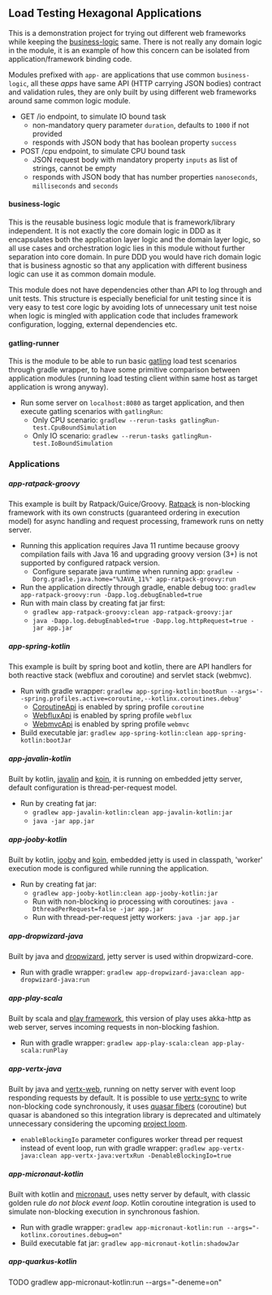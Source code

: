## Load Testing Hexagonal Applications

This is a demonstration project for trying out different web frameworks while keeping the [business-logic](#business-logic) same. There is not really
any domain logic in the module, it is an example of how this concern can be isolated from application/framework binding code.

Modules prefixed with `app-` are applications that use common `business-logic`, all these _apps_ have same API (HTTP carrying JSON bodies) contract
and validation rules, they are only built by using different web frameworks around same common logic module.

- GET /io endpoint, to simulate IO bound task
    - non-mandatory query parameter `duration`, defaults to `1000` if not provided
    - responds with JSON body that has boolean property `success`
- POST /cpu endpoint, to simulate CPU bound task
    - JSON request body with mandatory property `inputs` as list of strings, cannot be empty
    - responds with JSON body that has number properties `nanoseconds`, `milliseconds` and `seconds`

#### business-logic

This is the reusable business logic module that is framework/library independent. It is not exactly the core domain logic in DDD as it encapsulates
both the application layer logic and the domain layer logic, so all use cases and orchestration logic lies in this module without further separation
into core domain. In pure DDD you would have rich domain logic that is business agnostic so that any application with different business logic can use
it as common domain module.

This module does not have dependencies other than API to log through and unit tests. This structure is especially beneficial for unit testing since it
is very easy to test core logic by avoiding lots of unnecessary unit test noise when logic is mingled with application code that includes framework
configuration, logging, external dependencies etc.

#### gatling-runner

This is the module to be able to run basic [gatling](https://gatling.io/docs/gatling/reference/current/general/simulation_setup/) load test scenarios
through gradle wrapper, to have some primitive comparison between application modules (running load testing client within same host as target
application is wrong anyway).

- Run some server on `localhost:8080` as target application, and then execute gatling scenarios with `gatlingRun`:
    - Only CPU scenario: `gradlew --rerun-tasks gatlingRun-test.CpuBoundSimulation`
    - Only IO scenario: `gradlew --rerun-tasks gatlingRun-test.IoBoundSimulation`

### Applications

##### app-ratpack-groovy

This example is built by Ratpack/Guice/Groovy. [Ratpack](https://ratpack.io/manual/current/async.html) is non-blocking framework with its own
constructs (guaranteed ordering in execution model) for async handling and request processing, framework runs on netty server.

- Running this application requires Java 11 runtime because groovy compilation fails with Java 16 and upgrading groovy version (3+) is not supported
  by configured ratpack version.
    - Configure separate java runtime when running app: `gradlew -Dorg.gradle.java.home="%JAVA_11%" app-ratpack-groovy:run`
- Run the application directly through gradle, enable debug too: `gradlew app-ratpack-groovy:run -Dapp.log.debugEnabled=true`
- Run with main class by creating fat jar first:
    - `gradlew app-ratpack-groovy:clean app-ratpack-groovy:jar`
    - `java -Dapp.log.debugEnabled=true -Dapp.log.httpRequest=true -jar app.jar`

##### app-spring-kotlin

This example is built by spring boot and kotlin, there are API handlers for both reactive stack (webflux and coroutine) and servlet stack (webmvc).

- Run with gradle wrapper: `gradlew app-spring-kotlin:bootRun --args='--spring.profiles.active=coroutine,--kotlinx.coroutines.debug'`
    - [CoroutineApi](app-spring-kotlin/src/main/kotlin/app/api/CoroutineApi.kt) is enabled by spring profile `coroutine`
    - [WebfluxApi](app-spring-kotlin/src/main/kotlin/app/api/WebfluxApi.kt) is enabled by spring profile `webflux`
    - [WebmvcApi](app-spring-kotlin/src/main/kotlin/app/api/WebmvcApi.kt) is enabled by spring profile `webmvc`
- Build executable jar: `gradlew app-spring-kotlin:clean app-spring-kotlin:bootJar`

##### app-javalin-kotlin

Built by kotlin, [javalin](https://javalin.io/documentation) and [koin](https://insert-koin.io/), it is running on embedded jetty server, default
configuration is thread-per-request model.

- Run by creating fat jar:
    - `gradlew app-javalin-kotlin:clean app-javalin-kotlin:jar`
    - `java -jar app.jar`

##### app-jooby-kotlin

Built by kotlin, [jooby](https://jooby.io/#introduction) and [koin](https://insert-koin.io/), embedded jetty is used in classpath, 'worker' execution
mode is configured while running the application.

- Run by creating fat jar:
    - `gradlew app-jooby-kotlin:clean app-jooby-kotlin:jar`
    - Run with non-blocking io processing with coroutines: `java -DthreadPerRequest=false -jar app.jar`
    - Run with thread-per-request jetty workers: `java -jar app.jar`

##### app-dropwizard-java

Built by java and [dropwizard](https://www.dropwizard.io/en/latest/manual/core.html), jetty server is used within dropwizard-core.

- Run with gradle wrapper: `gradlew app-dropwizard-java:clean app-dropwizard-java:run`

##### app-play-scala

Built by scala and [play framework](https://www.playframework.com/documentation/2.8.x/Home), this version of play uses akka-http as web server, serves
incoming requests in non-blocking fashion.

- Run with gradle wrapper: `gradlew app-play-scala:clean app-play-scala:runPlay`

##### app-vertx-java

Built by java and [vertx-web](https://vertx.io/docs/vertx-web/java/#_basic_vert_x_web_concepts), running on netty server with event loop responding
requests by default. It is possible to use [vertx-sync](https://vertx.io/docs/vertx-sync/java/) to write non-blocking code synchronously, it uses
[quasar fibers](https://docs.paralleluniverse.co/quasar) (coroutine) but quasar is abandoned so this integration library is deprecated and ultimately
unnecessary considering the upcoming [project loom](https://wiki.openjdk.java.net/display/loom).

- `enableBlockingIo` parameter configures worker thread per request instead of event loop, run with gradle wrapper:
  `gradlew app-vertx-java:clean app-vertx-java:vertxRun -DenableBlockingIo=true`

##### app-micronaut-kotlin

Built with kotlin and [micronaut](https://docs.micronaut.io/latest/guide/#reactiveServer), uses netty server by default, with classic golden rule _do
not block event loop_. Kotlin coroutine integration is used to simulate non-blocking execution in synchronous fashion.

- Run with gradle wrapper: `gradlew app-micronaut-kotlin:run --args="-kotlinx.coroutines.debug=on"`
- Build executable fat jar: `gradlew app-micronaut-kotlin:shadowJar`

##### app-quarkus-kotlin

TODO gradlew app-micronaut-kotlin:run --args="-deneme=on"
